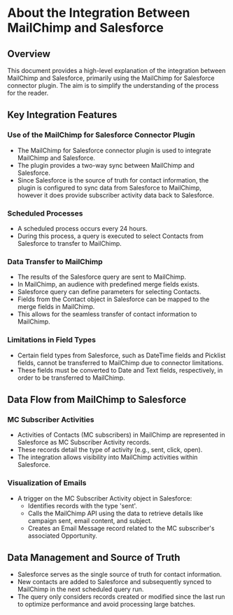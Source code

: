 # About the Integration Between MailChimp and Salesforce

## Overview
This document provides a high-level explanation of the integration between MailChimp and Salesforce, primarily using the MailChimp for Salesforce connector plugin. The aim is to simplify the understanding of the process for the reader.

## Key Integration Features

### Use of the MailChimp for Salesforce Connector Plugin
- The MailChimp for Salesforce connector plugin is used to integrate MailChimp and Salesforce.
- The plugin provides a two-way sync between MailChimp and Salesforce.
- Since Salesforce is the source of truth for contact information, the plugin is configured to sync data from Salesforce to MailChimp, however it does provide subscriber activity data back to Salesforce.

### Scheduled Processes
- A scheduled process occurs every 24 hours.
- During this process, a query is executed to select Contacts from Salesforce to transfer to MailChimp.

### Data Transfer to MailChimp
- The results of the Salesforce query are sent to MailChimp.
- In MailChimp, an audience with predefined merge fields exists.
- Salesforce query can define parameters for selecting Contacts.
- Fields from the Contact object in Salesforce can be mapped to the merge fields in MailChimp.
- This allows for the seamless transfer of contact information to MailChimp.

### Limitations in Field Types
- Certain field types from Salesforce, such as DateTime fields and Picklist fields, cannot be transferred to MailChimp due to connector limitations.
- These fields must be converted to Date and Text fields, respectively, in order to be transferred to MailChimp.

## Data Flow from MailChimp to Salesforce

### MC Subscriber Activities
- Activities of Contacts (MC subscribers) in MailChimp are represented in Salesforce as MC Subscriber Activity records.
- These records detail the type of activity (e.g., sent, click, open).
- The integration allows visibility into MailChimp activities within Salesforce.

### Visualization of Emails
- A trigger on the MC Subscriber Activity object in Salesforce:
  - Identifies records with the type 'sent'.
  - Calls the MailChimp API using the data to retrieve details like campaign sent, email content, and subject.
  - Creates an Email Message record related to the MC subscriber's associated Opportunity.

## Data Management and Source of Truth
- Salesforce serves as the single source of truth for contact information.
- New contacts are added to Salesforce and subsequently synced to MailChimp in the next scheduled query run.
- The query only considers records created or modified since the last run to optimize performance and avoid processing large batches.
